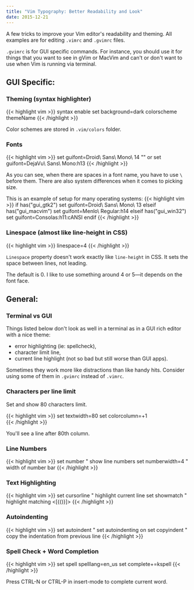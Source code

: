 ```yaml
---
title: "Vim Typography: Better Readability and Look"
date: 2015-12-21
---
```


A few tricks to improve your Vim editor's readability and theming. 
All examples are for editing <code>.vimrc</code> and <code>.gvimrc</code> files.

<!--more-->

<code>.gvimrc</code> is for GUI specific commands.
For instance, you should use it for things that you want to see in gVim or MacVim
and can't or don't want to use when Vim is running via terminal.


## GUI Specific:

 

### Theming (syntax highlighter) 

{{< highlight vim >}}
syntax enable
set background=dark
colorscheme themeName 
{{< /highlight >}}

Color schemes are stored in <code>.vim/colors</code> folder.


### Fonts

{{< highlight vim >}}
set guifont=Droid\ Sans\ Mono\ 14
"" or
set guifont=DejaVu\ Sans\ Mono:h13
{{< /highlight >}}

As you can see, when there are spaces in a font name, you have to use
<code>\ </code>before them. There are also system differences when it comes to picking size. 

This is an example of setup for many operating systems:
{{< highlight vim >}}
if has("gui_gtk2")
  set guifont=Droid\ Sans\ Mono\ 13
elseif has("gui_macvim")
  set guifont=Menlo\ Regular:h14
elseif has("gui_win32")
  set guifont=Consolas:h11:cANSI
endif
{{< /highlight >}}

### Linespace (almost like line-height in CSS)

{{< highlight vim >}}
linespace=4
{{< /highlight >}}

<code>Linespace</code> property doesn't work exactly like
<code>line-height</code> in CSS.
It sets the space between lines, not leading.

The default is 0. I like to use something around 4 or 5&mdash;it depends on
the font face.


## General:

### Terminal vs GUI

Things listed below don't look as well in a terminal as in a GUI rich editor
with a nice theme:

- error highlighting (ie: spellcheck),
- character limit line,
- current line highlight (not so bad but still worse than GUI apps).

Sometimes they work more like distractions than like handy hits.
Consider using some of them in <code>.gvimrc</code> instead of <code>.vimrc</code>.


### Characters per line limit

Set and show 80 characters limit. 

{{< highlight vim >}}
set textwidth=80
set colorcolumn=+1  
{{< /highlight >}}

You'll see a line after 80th column.

### Line Numbers 

{{< highlight vim >}}
set number          " show line numbers
set numberwidth=4   " width of number bar
{{< /highlight >}}

### Text Highlighting

{{< highlight vim >}}
set cursorline      " highlight current line
set showmatch       " highlight matching <[{()}]>
{{< /highlight >}}


### Autoindenting 

{{< highlight vim >}}
set autoindent      " set autoindenting on
set copyindent      " copy the indentation from previous line
{{< /highlight >}}


### Spell Check + Word Completion

{{< highlight vim >}}
set spell spelllang=en_us
set complete+=kspell 
{{< /highlight >}}

Press CTRL-N or CTRL-P in insert-mode to complete current word.